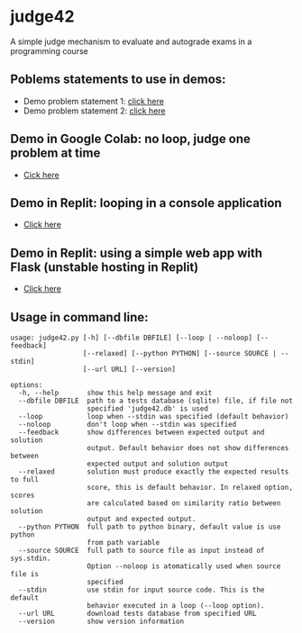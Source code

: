 # judge42

A simple judge mechanism to evaluate and autograde exams in a programming course

## Poblems statements to use in demos:

- Demo problem statement 1: [click here](https://https://drive.google.com/file/d/1MAAfQFjSs70xd4EeNb0hSpTXa8EJReGD/view?usp=drivesdk)
- Demo problem statement 2: [click here](https://drive.google.com/file/d/1DDrM8AAZQ9W5ovhTYG8P4pdhj-UwojdN/view?usp=drivesdk)

## Demo in Google Colab: no loop, judge one problem at time

- [Cick here](https://colab.research.google.com/drive/1hrunVrsoLIi7HO6cZYb515bvsJgW4jFr?usp=sharing)

## Demo in Replit: looping in a console application

- [Click here](https://replit.com/@JuanFelipeFel49/judge42-demo?v=1)

## Demo in Replit: using a simple web app with Flask (unstable hosting in Replit)

- [Click here](https://replit.com/@JuanFelipeFel49/judge42-flask?v=1)

## Usage in command line:

```
usage: judge42.py [-h] [--dbfile DBFILE] [--loop | --noloop] [--feedback]
                  [--relaxed] [--python PYTHON] [--source SOURCE | --stdin]
                  [--url URL] [--version]

options:
  -h, --help       show this help message and exit
  --dbfile DBFILE  path to a tests database (sqlite) file, if file not
                   specified 'judge42.db' is used
  --loop           loop when --stdin was specified (default behavior)
  --noloop         don't loop when --stdin was specified
  --feedback       show differences between expected output and solution
                   output. Default behavior does not show differences between
                   expected output and solution output
  --relaxed        solution must produce exactly the expected results to full
                   score, this is default behavior. In relaxed option, scores
                   are calculated based on similarity ratio between solution
                   output and expected output.
  --python PYTHON  full path to python binary, default value is use python
                   from path variable
  --source SOURCE  full path to source file as input instead of sys.stdin.
                   Option --noloop is atomatically used when source file is
                   specified
  --stdin          use stdin for input source code. This is the default
                   behavior executed in a loop (--loop option).
  --url URL        download tests database from specified URL
  --version        show version information

```
